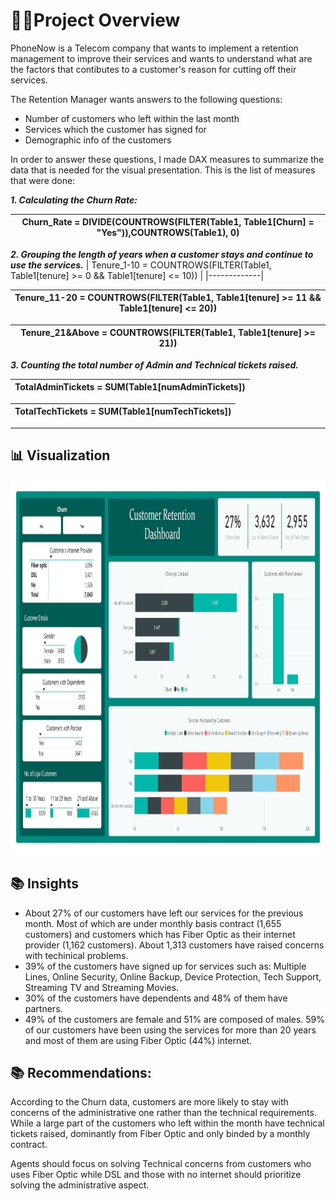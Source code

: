 # 🕵️‍♀️Project Overview

PhoneNow is a Telecom company that wants to implement a retention management to improve their services and wants to understand what are the factors that contibutes to a customer's reason for cutting off their services.

The Retention Manager wants answers to the following questions:
- Number of customers who left within the last month
- Services which the customer has signed for
- Demographic info of the customers

In order to answer these questions, I made DAX measures to summarize the data that is needed for the visual presentation. This is the list of measures that were done: 

***1. Calculating the Churn Rate:***
   
|Churn_Rate = DIVIDE(COUNTROWS(FILTER(Table1, Table1[Churn] = "Yes")),COUNTROWS(Table1), 0)|
|-------------|

***2. Grouping the length of years when a customer stays and continue to use the services.***
| Tenure_1-10 = COUNTROWS(FILTER(Table1, Table1[tenure] >= 0 && Table1[tenure] <= 10)) |
|-------------|

| Tenure_11-20 = COUNTROWS(FILTER(Table1, Table1[tenure] >= 11 && Table1[tenure] <= 20)) |
|-------------|

| Tenure_21&Above = COUNTROWS(FILTER(Table1, Table1[tenure] >= 21)) |
|-------------|

***3. Counting the total number of Admin and Technical tickets raised.***

| TotalAdminTickets = SUM(Table1[numAdminTickets]) |
|-------------|

| TotalTechTickets = SUM(Table1[numTechTickets]) |
|------------|

-------
## 📊 Visualization

<img src="https://github.com/AlexisShagyo/Images/blob/main/Customer%20Retention.jpg" alt="Image" width="1000" height="600">

## 📚 Insights

- About 27% of our customers have left our services for the previous month. Most of which are under monthly basis contract (1,655 customers) and customers which has Fiber Optic as their internet provider (1,162 customers). About 1,313 customers have raised concerns with techinical problems.
- 39% of the customers have signed up for services such as: Multiple Lines, Online Security, Online Backup, Device Protection, Tech Support, Streaming TV and Streaming Movies.
- 30% of the customers have dependents and 48% of them have partners. 
- 49% of the customers are female and 51% are composed of males. 59% of our customers have been using the services for more than 20 years and most of them are using Fiber Optic (44%) internet.

## 📚 Recommendations:

According to the Churn data, customers are more likely to stay with concerns of the administrative one rather than the technical requirements. While a large part of the customers who left within the month have technical tickets raised, dominantly from Fiber Optic and only binded by a monthly contract.

Agents should focus on solving Technical concerns from customers who uses Fiber Optic while DSL and those with no internet should prioritize solving the administrative aspect.

